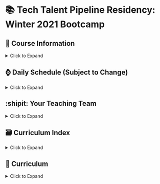 # 📚 Tech Talent Pipeline Residency: Winter 2021 Bootcamp

## :scroll: Course Information

<details><summary>Click to Expand</summary>

- Class Days and Times

  - Monday - Friday, 10AM - 4PM
  - Dates: January 4, 2021(Monday) - January 29, 2021(Friday)

- [:movie_camera: Zoom Link](https://us02web.zoom.us/j/83101880157?pwd=L0d5ZHhMazcya3JwTTJGTGRaRCtHQT09)
- [:computer: Slack Workspace](https://app.slack.com/client/T0149RH248J/C01433YF022)

</details>

## :watch: Daily Schedule (Subject to Change)

<details><summary>Click to Expand</summary>

10 AM - 12 PM - :speaking_head: Lecture, Review, Demo, Workshop of the Day

12PM - 1 PM - :plate_with_cutlery: Lunch

1PM - 4PM - :keyboard: Continuation of Lecture, Complete The Workshops/Homework For The Day

 </details>

## :shipit: Your Teaching Team

<details><summary>Click to Expand</summary>

### Lead Instructor : Depak Borhara(He/Him)

- [:e-mail: Email](depakborhara@gmail.com)
- [:card_file_box: LinkedIn](https://www.linkedin.com/in/depakborhara)
- [:octocat: Github](http://github.com/DBorhara)

### Lead TA: Konstantinos Houtas

- [:e-mail: Email](khoutas98@gmail.com)
- [:card_file_box: LinkedIn](https://www.linkedin.com/in/khoutas/)
- [:octocat: Github](https://github.com/Reyder95)

### Teaching Assistants

#### Bashir Alhanshali

- [:e-mail: Email](bashiralhanshali@gmail.com)
- [:card_file_box: LinkedIn](https://www.linkedin.com/in/balhanshali/)
- [:octocat: Github](https://github.com/bashir2017)

#### Emmanuel Kandilas (Manny) (He/Him)

- [:e-mail: Email](Ekandilas@gmail.com)
- [:card_file_box: LinkedIn](https://www.linkedin.com/in/manny-kan-code/)
- [:octocat: Github](https://github.com/E-kandilas)

#### Temurbek Sabirov

- [:e-mail: Email](temurbeksab98@gmail.com)
- [:card_file_box: LinkedIn](https://www.linkedin.com/in/temursabirov/)
- [:octocat: Github](https://github.com/Temurbekk)

#### Sagar Shrestha

- [:e-mail: Email](sg28r8@gmail.com)
- [:card_file_box: LinkedIn](https://www.linkedin.com/in/sagr2848/)
- [:octocat: Github](https://github.com/sgr2848)

### Program Manager: Allan James S. Lapid

- [:e-mail: Email](ajLapid718@gmail.com)
- [:card_file_box: LinkedIn]()
- [:octocat: Github]()

 </details>

## :card_file_box: Curriculum Index

<details><summary>Click to Expand</summary>

Pre-Bootcamp Material

Week 1

Class Session 1: Pilot Assessment and Collaborative Workflow I | (01/04/2021)

Class Session 2: Collaborative Workflow I and Introduction to JS | (01/05/2021)

Class Session 3: DOM Manipulation | (01/06/2021)

Class Session 4: Introduction to React | (01/07/2021)

Class Session 5: Introduction to External API Requests and ReactJS | (01/08/2021)

Week2

Class Session 6: Introduction to External API Requests and ReactJS Continued | (01/11/2021)

Class Session 7: React Router and Client-Side Routing in a SPA | (01/12/2021)

Class Session 8: State Management with Redux and React-Redux | (01/13/2021)

Class Session 9: Introduction to NodeJS | (01/14/2021)

Class Session 10: Introduction to Express | (01/15/2021)

Week 3

Class Session 11: PostgreSQL/Sequelize I| (01/19/2021)

Class Session 12: PostgreSQL/Sequelize II| (01/20/2021)

Class Session 13: CRUD App I | (01/21/2021)

Class Session 14: CRUD App II | (01/22/2021)

Week 4

Class Session 15: Project Building I | (01/25/2021)

Class Session 16: Project Building II | (01/26/2021)

Class Session 17: Project Building III | (01/27/2021)

Class Session 18: Project Building IV | (01/28/2021)

Class Session 19: Exit Assessment and Demo Day | (01/29/2021)

</details>

## :school: Curriculum

<details><summary>Click to Expand</summary>

### Pre-Bootcamp Material

[Fundamentals of Javascript Repo](https://github.com/ttp-residency-2020/Assignment-0)

### Week 1

Welcome! We will be going over alot this week! This week includes git workflow, javascript, The DOM, and React!

<details><summary>Click to open</summary>

#### Day 1: Pilot Assessment and Collaborative Workflow I

#### Day 2: Onboarding, Git/Github/Collaborative Software Development (Pair Programming)

Pre-Readings:

- [Git Codecademy Tutorial](https://www.codecademy.com/learn/learn-git)

- [Writing good commit messages](https://medium.com/compass-true-north/writing-good-commit-messages-fc33af9d6321)

- [Advanced Git Workflow](https://www.atlassian.com/git/tutorials/comparing-workflows)

| Topic      | Lecture                                                                                                                   | Slides                                                                                                     |
| ---------- | ------------------------------------------------------------------------------------------------------------------------- | ---------------------------------------------------------------------------------------------------------- |
| Git Part 1 | [📺](https://us02web.zoom.us/rec/share/XhAeJGdHPzUIB33gn2EdLTUJyGbVnSIRQbJmmqXfON13K-s2CfhTmsWuN_QQEXz1.4d3LpJWzH61s3UID) | [🖼️](https://docs.google.com/presentation/d/12tgnThkuKGHpbxZEv2RTWOTLpViL1O3hcHEGNJv9Wzo/edit?usp=sharing) |
| Git Part 2 |                                                                                                                           | [🖼️](https://docs.google.com/presentation/d/1Qkz1Z83P2b2EUFDrMN8L1X7BcMwZzzkSqCKCI8INH78/edit?usp=sharing) |

Passcode: @3Bh2fA6

Assignment(s):

- [Collaboration Workshop Assignment #1](https://docs.google.com/document/d/1Yp10nGa09vAWzIlCxmkayuEf2RhKN0UhakKl_Zgplak)

Additional Resources:

Adding git your machine:

- https://www.atlassian.com/git/tutorials/install-git
- https://git-scm.com/book/en/v2/Getting-Started-Installing-Git
- https://help.github.com/en/github/using-git/getting-started-with-git-and-github

Git Workflow:

-https://www.atlassian.com/git/tutorials/comparing-workflows/gitflow-workflow

Git Cheat Sheets:

- https://education.github.com/git-cheat-sheet-education.pdf
- https://www.atlassian.com/git/tutorials/atlassian-git-cheatsheet
- https://www.git-tower.com/learn/cheat-sheets/vcs-workflow

#### Day 3: Javascript Basics Overview

Pre-Readings:

- [Eloquent Javascript Chapter 3: Functions](http://eloquentjavascript.net/03_functions.html)

- [Eloquent Javascript Chapter 4: Objects and Arrays](http://eloquentjavascript.net/04_data.html)

- [Eloquent Javascript Chapter 5: Higher Order Function](http://eloquentjavascript.net/05_higher_order.html)

| Topic            | Lecture                                                                                                                  | Slides                                                                                   |
| ---------------- | ------------------------------------------------------------------------------------------------------------------------ | ---------------------------------------------------------------------------------------- |
| Javascript!      | [📺](https://us02web.zoom.us/rec/share/NdBu6n2oZJ50kXdVR7OlQr931xvgCfLV5jYpWax3LYhwT6WgwHdfg-lgwFAKVuI.hXnSF2Z8wKxZrN7I) | [🖼️](https://drive.google.com/file/d/1JL2pjlW0np5sxY8uKLQdU_W8vd3PPXdM/view?usp=sharing) |
| More Javascript! |                                                                                                                          | [🖼️](https://drive.google.com/file/d/1RAYPYLNmtDRqLy1bBFuDxpqsiOnYOpRg/view?usp=sharing) |

Passcode : c?54QKRA

Assignment(s):

- [Assignment #2](https://docs.google.com/document/d/1sB2_tX6U8_OiLHNrqa2KSleKFE_SjOkl9uO_IC_hLh8/edit?usp=sharing)

Additional Resources:

- [Repl Link](https://repl.it/@DBorhara/TTPWiinter2021JS#index.js)
- [Awwwards Site](https://www.awwwards.com/websites/reactjsdah/)

#### Day 4 : DOM Manipulation

Pre-Readings:

- [Eloquent Javascript Chapter 13: Javascript and the Browser](http://eloquentjavascript.net/13_browser.html)

- [Eloquent Javascript Chapter 14: The Document Object Model](http://eloquentjavascript.net/14_dom.html)

- [Eloquent Javascript Chapter 15: Handling Events](http://eloquentjavascript.net/15_event.html)

- [A Series of DOM Slides](https://www.teaching-materials.org/jsweb/slides/dom#/)

| Topic   | Lecture                                                                                                                   | Slides                                                                                                     |
| ------- | ------------------------------------------------------------------------------------------------------------------------- | ---------------------------------------------------------------------------------------------------------- |
| The DOM | [📺](https://us02web.zoom.us/rec/share/bfcl4nSHtS5Be1nisiiLzaf6yX7XDbCxPZgHumRtmhJhTeWm8o0Y5hQtAcURDor1.-hOTAZM0HDmkT-0Y) | [🖼️](https://docs.google.com/presentation/d/1TjI1htHMMbvmoN0A4RcgepSKP-AJ-z08XzVXWD_ZBOk/edit?usp=sharing) |

passcode : HCVHC^Z2

Assignment(s):

- [Assignment #3: DOM Challenges I](https://docs.google.com/document/d/1kY-L3-Nc1tGqcqNZMfxgRvQ6FBvQ6J8fFknki0BE8Ps/edit?usp=sharing)

- [Assignment #4: DOM Challenges II](https://docs.google.com/document/d/1LPxdisEKHdqf9Xs9khDEQzMvtrOWNumcW_h700jP8Z8/edit?usp=sharing)

- [Assignment #5: DOM Challenges III](https://docs.google.com/document/d/1ZoWo5FtpiWP7LxsskteMGYPoYWQWzCsaHB2xjrLAqfA/edit?usp=sharing)

Additional Resource:

- [Homemade Reducer](https://repl.it/@DBorhara/Reduceeeeerrr#index.js)

- [List of JS Events](https://developer.mozilla.org/en-US/docs/Web/Events)

- [HTML Collection vs NodeList](https://teamtreehouse.com/community/understanding-the-difference-between-an-htmlcollection-and-a-nodelist)

- [NodeList Docs](https://developer.mozilla.org/en-US/docs/Web/API/NodeList)

#### Day 5 : Introduction to React

Pre-Readings:

- [React: Hello World](https://reactjs.org/docs/hello-world.html)

- [React: Introducing JSX](https://reactjs.org/docs/introducing-jsx.html)

- [React: Rendering Elements](https://reactjs.org/docs/rendering-elements.html)

- [React: Components and Props](https://reactjs.org/docs/components-and-props.html)

- [React: State and Lifecycle](https://reactjs.org/docs/state-and-lifecycle.html)

- [React: Handling Events](https://reactjs.org/docs/handling-events.html)

- [React: Conditional Rendering](https://reactjs.org/docs/conditional-rendering.html)

- [React: List and Keys](https://reactjs.org/docs/lists-and-keys.html)

- [React: Forms](https://reactjs.org/docs/forms.html)

- [React: Lifting State Up](https://reactjs.org/docs/lifting-state-up.html)

- [React: Composition vs Inheritance](https://reactjs.org/docs/composition-vs-inheritance.html)

- [Thinking in React](https://reactjs.org/docs/thinking-in-react.html)

- [React: An Overview via Videos](https://www.youtube.com/watch?v=FRjlF74_EZk&list=PLruo2gSoqleiMVEIqmvZkIpFEN_TPt0hR)

  _Reading for the weekend_:

- [ReactJS: Quick Guide](https://www.tutorialspoint.com/reactjs/reactjs_quick_guide.htm) (An Optional Read) (Skip the section on Flux Architecture --- we'll be discussing that in Week 3)

| Topic   | Lecture                                                                                                                   | Slides                                                                                                                   |
| ------- | ------------------------------------------------------------------------------------------------------------------------- | ------------------------------------------------------------------------------------------------------------------------ |
| ReactJS | [📺](https://us02web.zoom.us/rec/share/SeaNRJEgq0CZxRnL9eTfItbWOZDI8f5y8wIBNzD5dX7VHVKpNCFHl5r6f4tya9KS.8CPd0mTNhXNy4Dq3) | [🖼️](https://docs.google.com/presentation/d/1ztwgOYekXjr0c58Le8tIWwEcIuwYYLz-9XnLh9NoPB8/edit#slide=id.gb4930cdae2_1_32) |

Passcode: yb20gK!7

##### VsCode Addons

Auto Rename Tag
Auto Close Tag
Bracket Pair Colorizer 2
ESLint
Markdownlint
Path Inellisense
Prettier
vscode-icons

Additional Resources:
[React Docs](https://reactjs.org/docs/getting-started.html)

Group Project #1:
[Fullstack CRUD Application](https://docs.google.com/document/d/1tKiSJiPBnQTKzcUehzOYwn1Dv5V4uYO4-rTO0t3rQxM/edit#heading=h.7nze431u3zaf)

</details>

### Week 2

This week we will finish up with React, and go into React-Router, State Management with Redux, and NodeJS.

<details><summary>Click to open</summary>

#### Day 6 : Introduction to External API Requests and ReactJS Continued

Pre-Readings:

[React Lifecyle Methods](https://reactjs.org/docs/state-and-lifecycle.html)

- [Promises](https://developer.mozilla.org/en-US/docs/Web/JavaScript/Reference/Global_Objects/Promise)

- [Fetch API](https://developer.mozilla.org/en-US/docs/Web/API/Fetch_API)

| Topic                  | Lecture                                                                                                                 | Slides                                                                                   |
| ---------------------- | ----------------------------------------------------------------------------------------------------------------------- | ---------------------------------------------------------------------------------------- |
| React Events / Forms   | 📺(https://us02web.zoom.us/rec/share/5c9eVBsfIFFwRKmD_gvAZ6ailIZTc-ZJ-YP19QW5e1jbB5zbY5aayukcNtCPfk9W._1mv1XuUdIu2dbQ0) | [🖼️](https://drive.google.com/file/d/1HXGVusEsJjIVsYaMyscbwiLwggMphV2s/view?usp=sharing) |
| React Lifecycle        | 📺[Insert Link Here]                                                                                                    | [🖼️](https://drive.google.com/file/d/1n_wwOKf6cjvAQPYK7Z0P3qN_mRw82ozY/view?usp=sharing) |
| AJAX, fetch, and Axios | 📺[Insert Link Here]                                                                                                    | [🖼️](https://drive.google.com/file/d/1xMVz85U_cwgEqjynGaEMfwT_JNYbI1E6/view?usp=sharing) |
| Promises               | 📺[Insert Link Here]                                                                                                    | [🖼️](https://drive.google.com/file/d/1xVo6kagZiOvdXexzT7ujiIXZTFC2ov0F/view?usp=sharing) |

Access Passcode: w.4@7Tc=

[Assignment #6](https://gist.github.com/ajLapid718/6abcbd05383b178d200ea00a09edd0bc)
[Assignment #7](https://gist.github.com/ajLapid718/dfc6f6c7377336d916686bb148c031c1)
Due Sunday
Additional Resources:

[Live Code Pokemon API](https://github.com/DBorhara/liveClassDemoTTPWinter)

- [Handling Multiple Inputs With One HandleChange Function](https://medium.com/@tmkelly28/handling-multiple-form-inputs-in-react-c5eb83755d15)

- [An Approach for a Cancel Button](https://medium.com/@justintulk/best-practices-for-resetting-an-es6-react-components-state-81c0c86df98d)

- [Sabe React Tutorial](https://sabe.io/tutorials/getting-started-with-react)
- [Async/Await](https://www.youtube.com/watch?v=vn3tm0quoqE&t=170s)

- [Conditional Rendering: I](https://react-cn.github.io/react/tips/if-else-in-JSX.html)
- [Conditional Rendering: II](http://devnacho.com/2016/02/15/different-ways-to-add-if-else-statements-in-JSX/) (Be aware of all options, but disregard Option 2 for the time being)
- [Conditional Rendering: III](https://reactjs.org/docs/conditional-rendering.html)

- [Expected Behavior of Form/Folder Exercises](https://545q7.codesandbox.io/)

#### Day 7 : React Router and Client-Side Routing In a Single-Page-Application

Pre-Readings:

- [React Router Resource 1](https://codeburst.io/getting-started-with-react-router-5c978f70df91)
- [React Router Resource 2](https://reacttraining.com/react-router/web/guides/quick-start)
- [React Router Resource #3](https://reacttraining.com/react-router/web/guides/philosophy)
- [React Router Resource #4](https://www.techiediaries.com/react-router-dom-v4/)

| Topic        | Lecture                                                                                                                 | Slides                                                                       |
| ------------ | ----------------------------------------------------------------------------------------------------------------------- | ---------------------------------------------------------------------------- |
| React Router | 📺(https://us02web.zoom.us/rec/share/LLKnViPcBpVsbFYgZW2qhbHbiruWb3MqfsTbQ_rVJxTgLW8Id59e-g3vM5v_lWYw.ti08IVquNRbR4eYc) | [🖼️](https://drive.google.com/file/d/1X7DB3LbAPPPEklKE-359GVKKFFsDGOg3/view) |

Access Passcode: Z6r+ANfw

Assignment(s):

- [DOM Challenges III with ReactJS: Assignment #8](https://docs.google.com/document/d/1Wk--Xn8oTGWk6Lv39jl--8JtGC-MJQ49Qadv1Y0bv2s/edit)

- [Bank of React Assignment](https://gist.github.com/ajLapid718/0a95c08420ea645735bac88113928f63)

#### Day 8 : State Management with Redux and React-Redux

Pre-Readings:

- [Redux Tutorial by Dan Abramov](https://egghead.io/courses/getting-started-with-redux)
- [Follow Up Redux Tutorial by Dan Abramov](https://egghead.io/courses/building-react-applications-with-idiomatic-redux)

| Topic                         | Lecture                                                                                                                 | Slides                                                                                   |
| ----------------------------- | ----------------------------------------------------------------------------------------------------------------------- | ---------------------------------------------------------------------------------------- |
| Redux / React-Redux Slides    | 📺(https://us02web.zoom.us/rec/share/-odE4AouNdG3uqWh2ShZZKoJVMpQl1d_Ca_0LWSVnI0nf1TnTkeFkIN3eunKoOn8.LFu8JfexXolhRzlm) | [🖼️](https://drive.google.com/file/d/1lg62vSdB3kS0PHBQJrzfNuCfgq7v7Ed6/view?usp=sharing) |
| Redux / React-Redux Slides #2 | N/A                                                                                                                     | [🖼️](https://drive.google.com/file/d/1T4kvykmcM2MvKvnExjopJv2i4cOjZw1O/view?usp=sharing) |
| Redux Middleware Slides       | N/A                                                                                                                     | [🖼️](https://drive.google.com/file/d/13D5Wv4-evRB9FUgRlr9cH_vPE0oRgafi/view?usp=sharing) |
| Redux Thunk Middleware Slides | N/A                                                                                                                     | [🖼️](https://drive.google.com/file/d/1CWDPOigoVDwZDc4iLEpJMJ7MN42cT3qI/view?usp=sharing) |

Access Passcode: 7FV3&a&2

Additional Resources:

-[Redux Set Up Checklist](https://docs.google.com/document/d/1PFQ0eg-CzBW1i7dVV_VtWhvkjQ3ssqGSPWbqi5w9dJ0/edit?usp=sharing)

- [What Thunks Are, What They Solve, and Other Options](https://medium.com/fullstack-academy/thunks-in-redux-the-basics-85e538a3fe60)

- [Free "Learn Redux" Course by Wes Bos](https://learnredux.com/)
- [Redux-Thunk Explanation](https://learn.co/lessons/redux-thunk-readme)
- [React-Redux Gist](https://gist.github.com/ajLapid718/5597d565c3090955c22ae0e2b6a2ca84)
- [Redeux](https://github.com/ajLapid718/Redeux)
  - A repository with different branches containing code that briefly goes over Redux-Thunks, Redux-Saga, Redux-Loop, Redux-Promise, and Redux-Observable
  - Also a valuable resource to review barrel files, code splitting and organization, combineReducers(), and Redux middleware such as redux-logger

#### Day 9 : Introduction to NodeJS

| Topic         | Lecture                                                                                                                 | Slides                                                                                   |
| ------------- | ----------------------------------------------------------------------------------------------------------------------- | ---------------------------------------------------------------------------------------- |
| Intro to Node | 📺(https://us02web.zoom.us/rec/share/JVbl7ejg1ojY443SHZ5RvYLaAyqVN5AiTjzZs3VqNYf-mMkQ00GeHXdyCJaUFd6m.20tLihEr_5R314ql) | [🖼️](https://drive.google.com/file/d/1ipobX-kGeBf7bW5cshE7Nx3PS3dwpY9z/view?usp=sharing) |
| NPM           | 📺                                                                                                                      | [🖼️](https://drive.google.com/file/d/1HBf6oLbu5VIBfFM2P-a2A2FYmFaN_4W4/view?usp=sharing) |

Access Passcode: +?i0SyL.

Additional Resources:

- [JavaScript Conference 2014: The Event Loop](https://www.youtube.com/watch?v=8aGhZQkoFbQ&feature=youtu.be&t=676) <= _The entire video is recommended to understand Node's async implementation, but the core explanation begins around 11 minutes into the video_

- [NodeJS: Module Exports](https://www.sitepoint.com/understanding-module-exports-exports-node-js/) <= _Main Takeaway: A deeper understanding of Node's module system_

- [JavaScript Conference 2019: 10 Things I Regret About NodeJS by the creator of NodeJS](https://www.youtube.com/watch?v=M3BM9TB-8yA&vl=en)

- [Express Codecademy Tutorial](https://www.codecademy.com/learn/learn-express)

#### Day 10 : Introduction to Express

| Topic            | Lecture                                                                                                                   | Slides                                                                                   |
| ---------------- | ------------------------------------------------------------------------------------------------------------------------- | ---------------------------------------------------------------------------------------- |
| Intro to Express | [📺](https://us02web.zoom.us/rec/share/dka5w4jSkWfLhy64ObChDk6K-njrWXwLXCh9IDlhtf5s_r0RAcWiksjggaJSDRAf.0RAppfUZDCKlfkbu) | [🖼️](https://drive.google.com/file/d/16awMgO3cPkabEpa08NZCaOjFH7J9E1Yg/view?usp=sharing) |

Access Passcode: T&R5mC0P

</details>

### Week 3

Databases/Sequelize/PostgresSQL andCapstone Project Starts

<details><summary>Click to open</summary>

#### Day 11 : PostgreSQL/Sequelize I

| Topic                          | Lecture              | Slides                                                                                   |
| ------------------------------ | -------------------- | ---------------------------------------------------------------------------------------- |
| Intro to PostgresSQL Databases | 📺[Insert Link Here] | [🖼️](https://drive.google.com/file/d/1lrJMJQ6sIN9Xk0AImzOgTKkXh741VI3p/view?usp=sharing) |
| PostgreSQL: Node.js Client     | 📺[Insert Link Here] | [🖼️](https://drive.google.com/file/d/1m-xlhm4QL93bxWvYsR0MVhF13a9USEXH/view)             |
| Sequelize                      | 📺[Insert Link Here] | [🖼️](https://drive.google.com/file/d/1aiuzts6wny4Wk0ipB_ohBk3CJzOmr65M/view?usp=sharing) |

- [Sequelize Querying and Associations: Part I](https://gist.github.com/ajLapid718/ca67efc0360c617e5eebb6f1342ae53e)
- [Sequelize Querying and Associations: Part II](https://gist.github.com/ajLapid718/dfb48815a7472e9f6df09131bd0a7d49)

Additional Resources:

- [SQLBolt Tutorial](https://sqlbolt.com/)
- [SQLZoo Tutorial](https://sqlzoo.net/)
- [Tom Kelly Sequelize Docs](https://github.com/tmkelly28/sequelize-reference)

<!-- #### Day 12 : PostgreSQL/Sequelize II

| Topic                              | Lecture              | Slides                                                                                   |
| ---------------------------------- | -------------------- | ---------------------------------------------------------------------------------------- |
| Intro To Schemas                   | 📺[Insert Link Here] | [🖼️](https://drive.google.com/file/d/16cL5H3i5Yo9S2GNDqQJrFOHfT9QZbOKI/view?usp=sharing) |
| Introduction To ORMs               | 📺[Insert Link Here] | [🖼️](https://drive.google.com/file/d/1uuGYZ-ag-NXMTLt1yp63mIdsGp_mYAWJ/view?usp=sharing) |
| Rounding Out Express and Sequelize | 📺[Insert Link Here] | [🖼️](https://drive.google.com/file/d/1X13dFSydJiMV1Xfg6a5qyrMfwJfvQQ6d/view?usp=sharing) | -->

</details>

### Week 4

Capstone Project, Demo Day, and Exit Assessment

<details><summary>Click to open</summary>
</details>
